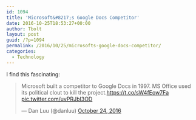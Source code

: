 ```yaml
---
id: 1094
title: 'Microsoft&#8217;s Google Docs Competitor'
date: 2016-10-25T18:53:27+00:00
author: Tbolt
layout: post
guid: /?p=1094
permalink: /2016/10/25/microsofts-google-docs-competitor/
categories:
  - Technology
---
```

I find this fascinating:

<blockquote class="twitter-tweet" data-width="550">
  <p lang="en" dir="ltr">
    Microsoft built a competitor to Google Docs in 1997. MS Office used its political clout to kill the project.<a href="https://t.co/sW4fEow7Fa">https://t.co/sW4fEow7Fa</a> <a href="https://t.co/uvPRJbI3OD">pic.twitter.com/uvPRJbI3OD</a>
  </p>

  <p>
    &mdash; Dan Luu (@danluu) <a href="https://twitter.com/danluu/status/790599349491212288">October 24, 2016</a>
  </p>
</blockquote>
